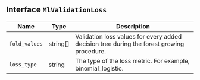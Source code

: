 ## Interface `MlValidationLoss`

| Name | Type | Description |
| - | - | - |
| `fold_values` | string[] | Validation loss values for every added decision tree during the forest growing procedure. |
| `loss_type` | string | The type of the loss metric. For example, binomial_logistic. |
